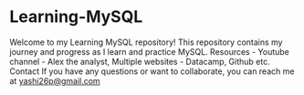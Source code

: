 # Learning-MySQL
Welcome to my Learning MySQL repository! This repository contains my journey and progress as I learn and practice MySQL. Resources - Youtube channel - Alex the analyst, Multiple websites - Datacamp, Github etc. Contact If you have any questions or want to collaborate, you can reach me at yashi26p@gmail.com
